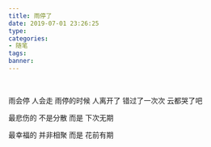 ```yaml
---
title: 雨停了
date: 2019-07-01 23:26:25
type: 
categories: 
- 随笔
tags:
banner: 
---
```


<br />

雨会停 人会走
雨停的时候 人离开了
错过了一次次
云都哭了吧

最悲伤的
不是分散
而是
下次无期

最幸福的
并非相聚
而是
花前有期